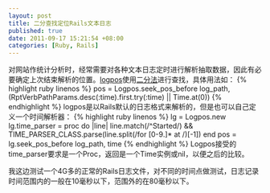```yaml
---
layout: post
title: 二分查找定位Rails文本日志
published: true
date: 2011-09-17 15:21:54 +08:00
categories: [Ruby, Rails]
---
```


对网站作统计分析时，经常需要对各种文本日志定时进行解析抽取数据，因此有必要确定上次结束解析的位置。[logpos](http://github.com/mvj3/logpos)使用[二分法](http://en.wikipedia.org/wiki/Binary_search_algorithm)进行查找，具体用法如：
{% highlight ruby linenos %}
pos = Logpos.seek_pos_before log_path, (RptVerbPathParams.desc(:time).first.try(:time) || Time.at(0))
{% endhighlight %}
logpos是以Rails默认的日志格式来解析的，但是也可以自己定义一个时间解析器：
{% highlight ruby linenos %}
lg = Logpos.new
lg.time_parser = proc do |line|
  line.match(/^Started/) && TIME_PARSER_CLASS.parse(line.split(/for [0-9\.]* at /)[-1])
end
pos = lg.seek_pos_before log_path, time
{% endhighlight %}
Logpos接受的time_parser要求是一个Proc，返回是一个Time实例或nil，以便之后的比较。

我这边测试一个4G多的正常的Rails日志文件，对不同的时间点做测试，日志记录时间范围内的一般在10毫秒以下，范围外的在80毫秒以下。
